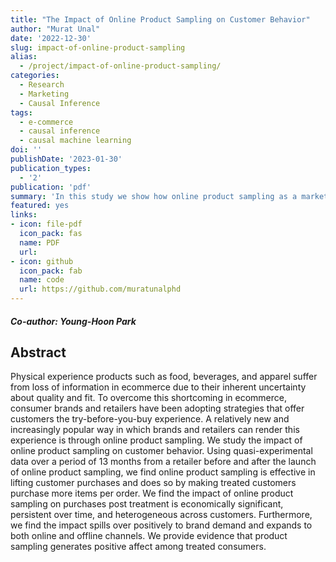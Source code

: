 ```yaml
---
title: "The Impact of Online Product Sampling on Customer Behavior"
author: "Murat Unal"
date: '2022-12-30'
slug: impact-of-online-product-sampling
alias:
  - /project/impact-of-online-product-sampling/
categories:
  - Research
  - Marketing
  - Causal Inference
tags:
  - e-commerce
  - causal inference
  - causal machine learning
doi: ''
publishDate: '2023-01-30'
publication_types:
  - '2'
publication: 'pdf'
summary: 'In this study we show how online product sampling as a marketing strategy impacts consumer behavior and quantify the economic value it generates for retailers in e-commerce.'
featured: yes
links:
- icon: file-pdf
  icon_pack: fas
  name: PDF
  url:
- icon: github
  icon_pack: fab
  name: code
  url: https://github.com/muratunalphd  
---
```


##### Co-author: Young-Hoon Park

## Abstract 

Physical experience products such as food, beverages, and apparel suffer from loss of information in ecommerce due to their inherent uncertainty about quality and fit. To overcome this shortcoming in ecommerce, consumer brands and retailers have been adopting strategies that offer customers the try-before-you-buy experience. A relatively new and increasingly popular way in which brands and retailers can render this experience is through online product sampling. We study the impact of online product sampling on customer behavior. Using quasi-experimental data over a period of 13 months from a retailer before and after the launch of online product sampling, we find online product sampling is effective in lifting customer purchases and does so by making treated customers purchase more items per order. We find the impact of online product sampling on purchases post treatment is economically significant, persistent over time, and heterogeneous across customers. Furthermore, we find the impact spills over positively to brand demand and expands to both online and offline channels. We provide evidence that product sampling generates positive affect among treated consumers.